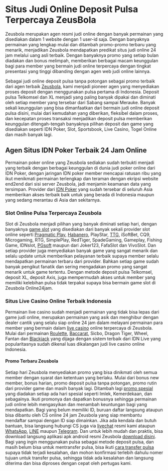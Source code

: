 <div class="artikel">
<h1>Situs Judi Online Deposit Pulsa Terpercaya ZeusBola</h1>
<p>Zeusbola merupakan agen resmi judi online dengan banyak permainan yang disediakan dalam 1 website dengan 1 user-id saja. Dengan banyaknya permainan yang lengkap mulai dan ditambah promo-promo terbaru yang menarik, menjadikan Zeusbola mendapatkan predikat situs judi online 24 jam melalui uang asli terbaik. Dengan banyaknya promo yang setiap bulan diadakan dan bonus melimpah, memberikan berbagai macam keunggulan bagi para member yang bermain judi online terpercaya dengan tingkat presentasi yang tinggi dibanding dengan agen web judi online lainnya.</p>

<p>Sebagai judi online deposit pulsa tanpa potongan sebagai promo terbaik dari agen terbaik <a href="/">Zeusbola</a>, kami menjadi pioneer agen yang menyediakan proses deposit dengan menggunakan pulsa pertama di Indonesia. Deposit pulsa Telkomsel dan XL menjadi yang paling banyak dipakai dan diminati oleh setiap member yang tersebar dari Sabang sampai Merauke. Banyak sekali keunggulan yang bisa dimanfaatkan dari bermain judi online deposit pulsa disini, mulai dari kemudahan yang diberikan, fleksibel dalam proses, dan kecepatan proses transaksi menjadikan deposit pulsa memberikan keunggulan ditengah-tengah banyaknya pilihan deposit dan game yang disediakan seperti IDN Poker, Slot, Sportsbook, Live Casino, Togel Online dan masih banyak lagi.</p>

<h2>Agen Situs IDN Poker Terbaik 24 Jam Online</h2>
<p>Permainan poker online yang Zeusbola sediakan sudah terbukti menjadi yang terbaik dengan berbagai keunggulan di dunia judi poker online dari IDN Poker, dengan jaringan IDN poker member mencapai ratusan ribu yang ikut menikmati permainan terlengkap dan teraman dengan ekripsi website end2end dari sisi server Zeusbola, jadi menjamin keamanan data yang tersimpan. Provider dari <a href="/idnpoker">IDN Poker</a> yang sudah tersebar di seluruh Asia memberikan akses terbaik baik untuk yang berada di Indonesia maupun yang sedang merantau di Asia dan sekitarnya.</p>

<h3>Slot Online Pulsa Terpercaya Zeusbola</h3>
<p>Slot di Zeusbola menjadi pilihan yang banyak diminati setiap hari, dengan banyaknya <a href="/slots">game slot</a> yang disediakan dari banyak sekali provider slot online seperti <a href="/slots/Pragmatic">Pragmatic Play</a>, <a href="/slots/Habanero">Habanero</a>, PlayStar, <a href="/slots/TTG">TTG</a>, iSoftBet, CQ9, Microgaming, RTG, SimplePlay, RedTiger, SpadeGaming, Gameplay, Fishing Game, IDNslot, <a href="/slots/PG%20Soft">PGsoft</a> maupun dari Joker123, FafaSlot dan VivoSlot. Dan setiap provider juga menyediakan banyak game yang sangat menarik dan selalu update untuk memberikan pelayanan terbaik supaya member selalu mendapatkan permainan terbaru dari provider. Bahkan setiap game sudah banyak pengikut fanatik dan sering mengadakan promo yang sangat menarik untuk game tertentu. Dengan metode deposit pulsa Telkomsel, deposit XL, deposit Axis, juga mempermudah akses untuk member yang memiliki kelebihan pulsa tidak terpakai supaya bisa bermain game slot di Zeusbola Online24jam.</p>

<h3>Situs Live Casino Online Terbaik Indonesia</h3>
<p>Permainan live casino sudah menjadi permainan yang tidak bisa lepas dari game judi online, merupakan permainan yang asik dan menghibur dengan dealer cantik yang selalu siap online 24 jam dalam melayani permainan para member yang bermain dalam <a href="/casino">live casino</a> online terpercaya di Zeusbola. Mulai dari permainan <a href="/casino/lobby/roulette">Roulette</a>, <a href="/casino/lobby/baccarat">Baccarat</a>, Sicbo, Dragon Tiger, Wheel, Fantan dan <a href="/casino/lobby/blackjack">Blackjack</a> yang dijaga dengan sistem terbaik dari IDN Live yang popularitasnya sudah dikenal luas dikalangan judi live casino online Indonesia.</p>

<h4>Promo Terbaru Zeusbola</h4>
Setiap hari Zeusbola menyediakan promo yang bisa dinikmati oleh semua member dengan syarat dan ketentuan yang berlaku. Mulai dari bonus new member, bonus harian, promo deposit pulsa tanpa potongan, promo rutin dari provider game dan masih banyak lagi. Ditambah lagi <a href="/promotion">promo spesial</a> yang diadakan setiap ada hari spesial seperti Imlek, Kemerdekaan, dan sebagainya. Ikuti promonya dan dapatkan bonusnya sehingga permainan judi online lebih mengasyikan dan menambah keuntungan bagi yang mendapatkan. Bagi yang belum memiliki ID, buruan daftar langsung ataupun bisa dibantu oleh CS online 24 jam Zeusbola yang siap membantu mendaftar sampai dengan ID siap dimainkan. Jika ada kendala dan butuh bantuan, bisa langsung hubungi CS juga via <a href="javascript:$zopim.livechat.window.show();">livechat</a> resmi kami ataupun <a href="https://zeusbo.la/whatsapp">WhatsApp</a>, <a href="https://zeusbo.la/line">LINE</a> maupun <a href="https://zeusbo.la/telegram">Telegram</a>. Dan untuk lebih mudah dan praktis, bisa download langsung aplikasi apk android resmi Zeusbola <a href="https://zeusbo.la/apk">download disini</a>. Bagi yang ingin menggunakan pulsa sebagai metode deposit pulsa, dan masih belum bisa untuk mentransfer pulsa, bisa ikuti <a href="/page/cara-transfer-pulsa">cara transfer pulsa</a> supaya tidak terjadi kesalahan, dan mohon konfirmasi terlebih dahulu nomer tujuan untuk transfer pulsa, sehingga tidak ada kesalahan dan langsung diterima dan bisa diproses dengan cepat oleh pertugas kami.</div>
